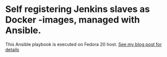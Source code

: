 # Self registering Jenkins slaves as Docker -images, managed with Ansible.

This Ansible playbook is executed on Fedora 20 host.
[See my blog post for details](http://softwarefromnorth.blogspot.fi/2014/04/self-registering-jenkins-hosts-with.html)
